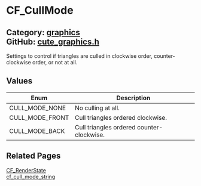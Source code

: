 [](../header.md ':include')

# CF_CullMode

Category: [graphics](https://github.com/RandyGaul/cute_framework/blob/master/docs/api_reference?id=graphics)  
GitHub: [cute_graphics.h](https://github.com/RandyGaul/cute_framework/blob/master/include/cute_graphics.h)  
---

Settings to control if triangles are culled in clockwise order, counter-clockwise order, or not at all.

## Values

Enum | Description
--- | ---
CULL_MODE_NONE | No culling at all.
CULL_MODE_FRONT | Cull triangles ordered clockwise.
CULL_MODE_BACK | Cull triangles ordered counter-clockwise.

## Related Pages

[CF_RenderState](https://github.com/RandyGaul/cute_framework/blob/master/docs/graphics/cf_renderstate.md)  
[cf_cull_mode_string](https://github.com/RandyGaul/cute_framework/blob/master/docs/graphics/cf_cull_mode_string.md)  
